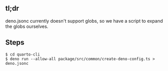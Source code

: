 ## tl;dr

deno.jsonc currently doesn't support globs, so we have a script to expand the globs ourselves.

## Steps

```
$ cd quarto-cli
$ deno run --allow-all package/src/common/create-deno-config.ts > deno.jsonc
```
